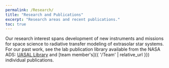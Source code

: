 ```yaml
---
permalink: /Research/
title: "Research and Publications"
excerpt: "Research areas and recent publications."
toc: true
---
```


Our research interest spans development of new instruments and missions for space science to radiative transfer modeling of extrasolar star systems. For our past work, see the lab publication library available from the
NASA ADS: [UASAL Library](https://ui.adsabs.harvard.edu/public-libraries/r6ora761TSasD0yJkA3y-g) and [team member's]{{ '/Team' | relative_url }}) individual publications.

